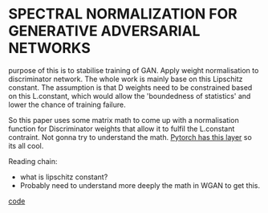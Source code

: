 # SPECTRAL NORMALIZATION FOR GENERATIVE ADVERSARIAL NETWORKS

purpose of this is to stabilise training of GAN. Apply weight normalisation to discriminator network. The whole work is mainly base on this Lipschitz constant. The assumption is that D weights need to be constrained based on this L.constant, which would allow the 'boundedness of statistics' and lower the chance of training failure.

So this paper uses some matrix math to come up with a normalisation function for Discriminator weights that allow it to fulfil the L.constant contraint. Not gonna try to understand the math. [Pytorch has this layer](https://pytorch.org/docs/stable/generated/torch.nn.utils.parametrizations.spectral_norm.html#torch.nn.utils.parametrizations.spectral_norm) so its all cool.


Reading chain:
- what is lipschitz constant?
- Probably need to understand more deeply the math in WGAN to get this.

[code](https://github.com/pfnet-research/sngan_projection)